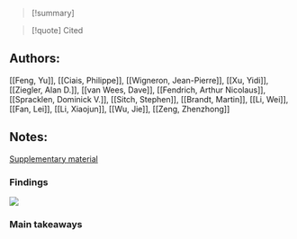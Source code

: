 >[!summary]

>[!quote] Cited
## Authors:
[[Feng, Yu]], [[Ciais, Philippe]], [[Wigneron, Jean-Pierre]], [[Xu, Yidi]], [[Ziegler, Alan D.]], [[van Wees, Dave]], [[Fendrich, Arthur Nicolaus]], [[Spracklen, Dominick V.]], [[Sitch, Stephen]], [[Brandt, Martin]], [[Li, Wei]], [[Fan, Lei]], [[Li, Xiaojun]], [[Wu, Jie]], [[Zeng, Zhenzhong]]

## Notes:
[Supplementary material](https://static-content.springer.com/esm/art%3A10.1038%2Fs41558-024-02115-x/MediaObjects/41558_2024_2115_MOESM1_ESM.pdf)
### Findings

![](https://i.imgur.com/J69zlrx.png)


### Main takeaways